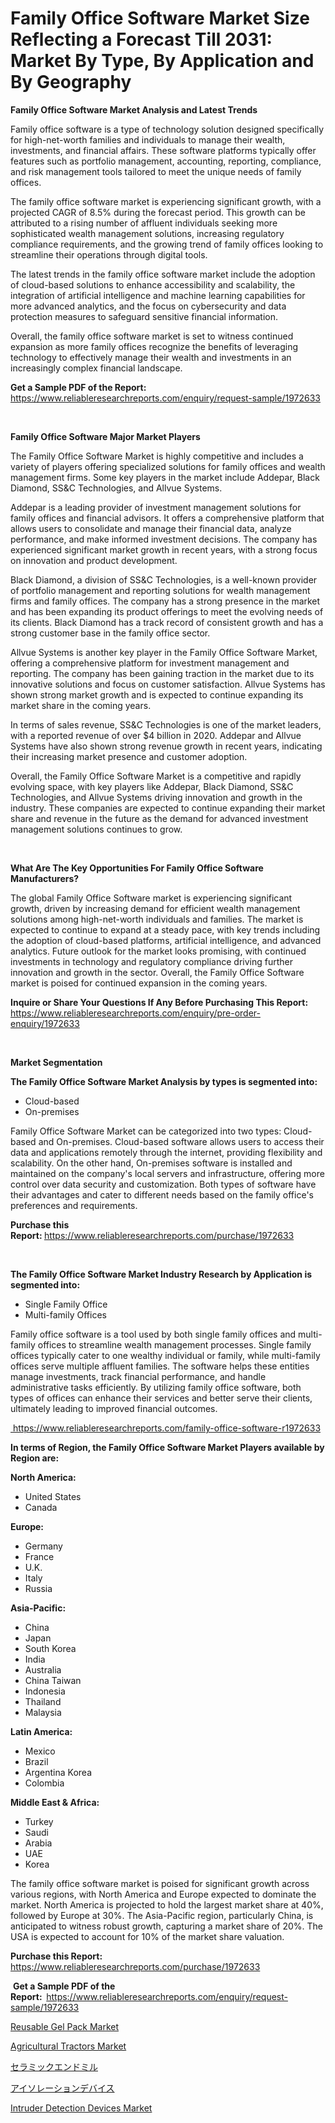 <p><h1>Family Office Software Market Size Reflecting a Forecast Till 2031: Market By Type, By Application and By Geography</h1></p><p><strong>Family Office Software Market Analysis and Latest Trends</strong></p>
<p><p>Family office software is a type of technology solution designed specifically for high-net-worth families and individuals to manage their wealth, investments, and financial affairs. These software platforms typically offer features such as portfolio management, accounting, reporting, compliance, and risk management tools tailored to meet the unique needs of family offices.</p><p>The family office software market is experiencing significant growth, with a projected CAGR of 8.5% during the forecast period. This growth can be attributed to a rising number of affluent individuals seeking more sophisticated wealth management solutions, increasing regulatory compliance requirements, and the growing trend of family offices looking to streamline their operations through digital tools.</p><p>The latest trends in the family office software market include the adoption of cloud-based solutions to enhance accessibility and scalability, the integration of artificial intelligence and machine learning capabilities for more advanced analytics, and the focus on cybersecurity and data protection measures to safeguard sensitive financial information.</p><p>Overall, the family office software market is set to witness continued expansion as more family offices recognize the benefits of leveraging technology to effectively manage their wealth and investments in an increasingly complex financial landscape.</p></p>
<p><strong>Get a Sample PDF of the Report:&nbsp;</strong> <a href="https://www.reliableresearchreports.com/enquiry/request-sample/1972633">https://www.reliableresearchreports.com/enquiry/request-sample/1972633</a></p>
<p>&nbsp;</p>
<p><strong>Family Office Software Major Market Players</strong></p>
<p><p>The Family Office Software Market is highly competitive and includes a variety of players offering specialized solutions for family offices and wealth management firms. Some key players in the market include Addepar, Black Diamond, SS&C Technologies, and Allvue Systems.</p><p>Addepar is a leading provider of investment management solutions for family offices and financial advisors. It offers a comprehensive platform that allows users to consolidate and manage their financial data, analyze performance, and make informed investment decisions. The company has experienced significant market growth in recent years, with a strong focus on innovation and product development.</p><p>Black Diamond, a division of SS&C Technologies, is a well-known provider of portfolio management and reporting solutions for wealth management firms and family offices. The company has a strong presence in the market and has been expanding its product offerings to meet the evolving needs of its clients. Black Diamond has a track record of consistent growth and has a strong customer base in the family office sector.</p><p>Allvue Systems is another key player in the Family Office Software Market, offering a comprehensive platform for investment management and reporting. The company has been gaining traction in the market due to its innovative solutions and focus on customer satisfaction. Allvue Systems has shown strong market growth and is expected to continue expanding its market share in the coming years.</p><p>In terms of sales revenue, SS&C Technologies is one of the market leaders, with a reported revenue of over $4 billion in 2020. Addepar and Allvue Systems have also shown strong revenue growth in recent years, indicating their increasing market presence and customer adoption.</p><p>Overall, the Family Office Software Market is a competitive and rapidly evolving space, with key players like Addepar, Black Diamond, SS&C Technologies, and Allvue Systems driving innovation and growth in the industry. These companies are expected to continue expanding their market share and revenue in the future as the demand for advanced investment management solutions continues to grow.</p></p>
<p>&nbsp;</p>
<p><strong>What Are The Key Opportunities For Family Office Software Manufacturers?</strong></p>
<p><p>The global Family Office Software market is experiencing significant growth, driven by increasing demand for efficient wealth management solutions among high-net-worth individuals and families. The market is expected to continue to expand at a steady pace, with key trends including the adoption of cloud-based platforms, artificial intelligence, and advanced analytics. Future outlook for the market looks promising, with continued investments in technology and regulatory compliance driving further innovation and growth in the sector. Overall, the Family Office Software market is poised for continued expansion in the coming years.</p></p>
<p><strong>Inquire or Share Your Questions If Any Before Purchasing This Report:</strong> <a href="https://www.reliableresearchreports.com/enquiry/pre-order-enquiry/1972633">https://www.reliableresearchreports.com/enquiry/pre-order-enquiry/1972633</a></p>
<p>&nbsp;</p>
<p><strong>Market Segmentation</strong></p>
<p><strong>The Family Office Software Market Analysis by types is segmented into:</strong></p>
<p><ul><li>Cloud-based</li><li>On-premises</li></ul></p>
<p><p>Family Office Software Market can be categorized into two types: Cloud-based and On-premises. Cloud-based software allows users to access their data and applications remotely through the internet, providing flexibility and scalability. On the other hand, On-premises software is installed and maintained on the company's local servers and infrastructure, offering more control over data security and customization. Both types of software have their advantages and cater to different needs based on the family office's preferences and requirements.</p></p>
<p><strong>Purchase this Report:&nbsp;</strong><a href="https://www.reliableresearchreports.com/purchase/1972633">https://www.reliableresearchreports.com/purchase/1972633</a></p>
<p>&nbsp;</p>
<p><strong>The Family Office Software Market Industry Research by Application is segmented into:</strong></p>
<p><ul><li>Single Family Office</li><li>Multi-family Offices</li></ul></p>
<p><p>Family office software is a tool used by both single family offices and multi-family offices to streamline wealth management processes. Single family offices typically cater to one wealthy individual or family, while multi-family offices serve multiple affluent families. The software helps these entities manage investments, track financial performance, and handle administrative tasks efficiently. By utilizing family office software, both types of offices can enhance their services and better serve their clients, ultimately leading to improved financial outcomes.</p></p>
<p><a href="https://www.reliableresearchreports.com/family-office-software-r1972633">&nbsp;https://www.reliableresearchreports.com/family-office-software-r1972633</a></p>
<p><strong>In terms of Region, the Family Office Software Market Players available by Region are:</strong></p>
<p>
    <p> <strong> North America: </strong>
        <ul>
            <li>United States</li>
            <li>Canada</li>
        </ul>
        </p> 
    <p> <strong> Europe: </strong>
        <ul>
            <li>Germany</li>
            <li>France</li>
            <li>U.K.</li>
            <li>Italy</li>
            <li>Russia</li>
        </ul>
        </p> 
    <p> <strong> Asia-Pacific: </strong>
        <ul>
            <li>China</li>
            <li>Japan</li>
            <li>South Korea</li>
            <li>India</li>
            <li>Australia</li>
            <li>China Taiwan</li>
            <li>Indonesia</li>
            <li>Thailand</li>
            <li>Malaysia</li>
        </ul>
        </p> 
    <p> <strong> Latin America: </strong>
        <ul>
            <li>Mexico</li>
            <li>Brazil</li>
            <li>Argentina Korea</li>
            <li>Colombia</li>
        </ul>
        </p> 
    <p> <strong> Middle East & Africa: </strong>
        <ul>
            <li>Turkey</li>
            <li>Saudi</li>
            <li>Arabia</li>
            <li>UAE</li>
            <li>Korea</li>
        </ul>
    </p>
    </p>
<p><p>The family office software market is poised for significant growth across various regions, with North America and Europe expected to dominate the market. North America is projected to hold the largest market share at 40%, followed by Europe at 30%. The Asia-Pacific region, particularly China, is anticipated to witness robust growth, capturing a market share of 20%. The USA is expected to account for 10% of the market share valuation.</p></p>
<p><strong>Purchase this Report: </strong><a href="https://www.reliableresearchreports.com/purchase/1972633">https://www.reliableresearchreports.com/purchase/1972633</a></p>
<p>&nbsp;<strong>Get a Sample PDF of the Report:&nbsp;&nbsp;</strong><a href="https://www.reliableresearchreports.com/enquiry/request-sample/1972633">https://www.reliableresearchreports.com/enquiry/request-sample/1972633</a></p>
<p><strong></strong></p>
<p><p><a href="https://issuu.com/reportprime-2/docs/reusable-gel-pack-market-size-2030.pptx">Reusable Gel Pack Market</a></p><p><a href="https://www.linkedin.com/pulse/agricultural-tractors-market-size-trends-complete-industry-overview-tr10e?trackingId=qwNuP%2Bn9vR1Pzjd%2Flx%2Fo3w%3D%3D">Agricultural Tractors Market</a></p><p><a href="https://github.com/charm854/Market-Research-Report-List-1/blob/main/982395326018.md">セラミックエンドミル</a></p><p><a href="https://github.com/zekaoe592392/Market-Research-Report-List-2/blob/main/369845826022.md">アイソレーションデバイス</a></p><p><a href="https://www.linkedin.com/pulse/intruder-detection-devices-market-size-outlook-forecast-2024-jwfff?trackingId=sRq5c9fsFe6u3kA8oFC3uw%3D%3D">Intruder Detection Devices Market</a></p></p>